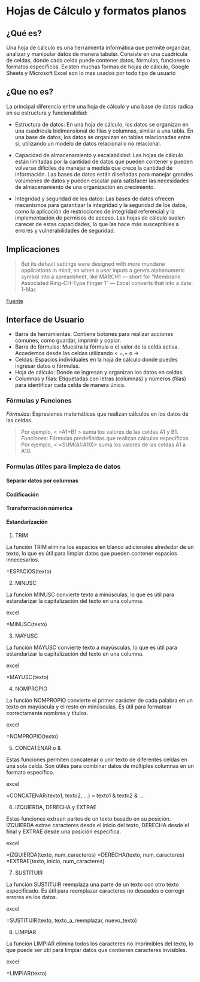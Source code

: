 # Hojas de Cálculo y formatos planos

## ¿Qué es? 
Una hoja de cálculo es una herramienta informática que permite organizar, analizar y manipular datos de manera tabular. Consiste en una cuadrícula de celdas, donde cada celda puede contener datos, fórmulas, funciones o formatos específicos. Existen muchas formas de hojas de cálculo,  Google Sheets y Microsoft Excel son lo mas usados por todo tipo de usuario

## ¿Que no es?

La principal diferencia entre una hoja de cálculo y una base de datos radica en su estructura y funcionalidad:

- Estructura de datos: En una hoja de cálculo, los datos se organizan en una cuadrícula bidimensional de filas y columnas, similar a una tabla. En una base de datos, los datos se organizan en tablas relacionadas entre sí, utilizando un modelo de datos relacional o no relacional.

- Capacidad de almacenamiento y escalabilidad: Las hojas de cálculo están limitadas por la cantidad de datos que pueden contener y pueden volverse difíciles de manejar a medida que crece la cantidad de información. Las bases de datos están diseñadas para manejar grandes volúmenes de datos y pueden escalar para satisfacer las necesidades de almacenamiento de una organización en crecimiento.

- Integridad y seguridad de los datos: Las bases de datos ofrecen mecanismos para garantizar la integridad y la seguridad de los datos, como la aplicación de restricciones de integridad referencial y la implementación de permisos de acceso. Las hojas de cálculo suelen carecer de estas capacidades, lo que las hace más susceptibles a errores y vulnerabilidades de seguridad.

## Implicaciones

>But its default settings were designed with more mundane applications in mind, so when a user inputs a gene’s alphanumeric symbol into a spreadsheet, like MARCH1 — short for “Membrane Associated Ring-CH-Type Finger 1” — Excel converts that into a date: 1-Mar.

[Fuente](https://www.theverge.com/2020/8/6/21355674/human-genes-rename-microsoft-excel-misreading-dates)

## Interface de Usuario

- Barra de herramientas: Contiene botones para realizar acciones comunes, como guardar, imprimir y copiar.
- Barra de fórmulas: Muestra la fórmula o el valor de la celda activa. Accedemos desde las celdas utilizando < =,+ o ->
- Celdas: Espacios individuales en la hoja de cálculo donde puedes ingresar datos o fórmulas.
- Hoja de cálculo: Donde se ingresan y organizan los datos en celdas.
- Columnas y filas: Etiquetadas con letras (columnas) y números (filas) para identificar cada celda de manera única.

### Fórmulas y Funciones

*Fórmulas*: Expresiones matemáticas que realizan cálculos en los datos de las celdas.
>Por ejemplo, < =A1+B1 > suma los valores de las celdas A1 y B1.
*Funciones*: Fórmulas predefinidas que realizan cálculos específicos.
>Por ejemplo, < =SUM(A1:A10)> suma los valores de las celdas A1 a A10.

### Formulas útiles para limpieza de datos

#### Separar datos por columnas
#### Codificación
#### Transformación númerica
#### Estandarización

1. TRIM

La función TRIM elimina los espacios en blanco adicionales alrededor de un texto, lo que es útil para limpiar datos que pueden contener espacios innecesarios.



=ESPACIOS(texto)

2. MINUSC

La función MINUSC convierte texto a minúsculas, lo que es útil para estandarizar la capitalización del texto en una columna.

excel

=MINUSC(texto)

3. MAYUSC

La función MAYUSC convierte texto a mayúsculas, lo que es útil para estandarizar la capitalización del texto en una columna.

excel

=MAYUSC(texto)

4. NOMPROPIO

La función NOMPROPIO convierte el primer carácter de cada palabra en un texto en mayúscula y el resto en minúsculas. Es útil para formatear correctamente nombres y títulos.

excel

=NOMPROPIO(texto)

5. CONCATENAR o &

Estas funciones permiten concatenar o unir texto de diferentes celdas en una sola celda. Son útiles para combinar datos de múltiples columnas en un formato específico.

excel

=CONCATENAR(texto1, texto2, ...)
= texto1 & texto2 & ...

6. IZQUIERDA, DERECHA y EXTRAE

Estas funciones extraen partes de un texto basado en su posición. IZQUIERDA extrae caracteres desde el inicio del texto, DERECHA desde el final y EXTRAE desde una posición específica.

excel

=IZQUIERDA(texto, num_caracteres)
=DERECHA(texto, num_caracteres)
=EXTRAE(texto, inicio, num_caracteres)

7. SUSTITUIR

La función SUSTITUIR reemplaza una parte de un texto con otro texto especificado. Es útil para reemplazar caracteres no deseados o corregir errores en los datos.

excel

=SUSTITUIR(texto, texto_a_reemplazar, nuevo_texto)

8. LIMPIAR

La función LIMPIAR elimina todos los caracteres no imprimibles del texto, lo que puede ser útil para limpiar datos que contienen caracteres invisibles.

excel

=LIMPIAR(texto)
